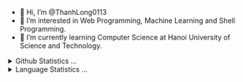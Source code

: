 - 👋 Hi, I’m @ThanhLong0113
- 👀 I’m interested in Web Programming, Machine Learning and Shell Programming.
- 🌱 I’m currently learning Computer Science at Hanoi University of Science and Technology.

<!--START_SECTION:waka-->
<!--END_SECTION:waka-->

<details>
  <summary>Github Statistics ...</summary>
  <p align="center">
    <img src="https://github-readme-stats.vercel.app/api?username=longlt&showicon=true&hide=stars,commits,prs,issues,contribs&theme=onedark"/>
  </p>
</details>
<details>
  <summary>Language Statistics ...</summary><br/>
  <p align="center">
    <img src="https://wakatime.com/share/@76696a60-06d9-42d7-b84c-180fa6532c7a/945764d5-cb55-4471-b9ec-64dfea767572.svg" height="400"/>
  </p>
</details>
